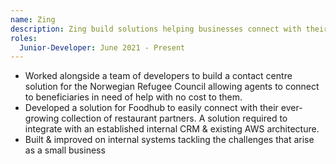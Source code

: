 ```yaml
---
name: Zing
description: Zing build solutions helping businesses connect with their customers through a multitude of communication channels. As a Twilio Gold consulting partner, Zing leverage the Twilio stack to deliver experiences unique to client’s needs.
roles:
  Junior-Developer: June 2021 - Present
---
```


- Worked alongside a team of developers to build a contact centre solution for the Norwegian Refugee Council allowing agents to connect to beneficiaries in need of help with no cost to them.
- Developed a solution for Foodhub to easily connect with their ever-growing collection of restaurant partners. A solution required to integrate with an established internal CRM & existing AWS architecture.
- Built & improved on internal systems tackling the challenges that arise as a small business
